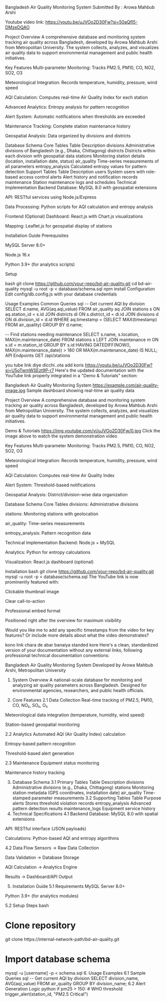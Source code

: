 Bangladesh Air Quality Monitoring System
Submitted By : Arowa Mahbub Arshi

Youtube video link:    https://youtu.be/uJVOo2D30Fw?si=50aQfI5-DMzeDQAO

Project Overview
A comprehensive database and monitoring system tracking air quality across Bangladesh, developed by Arowa Mahbub Arshi from Metropolitan University. The system collects, analyzes, and visualizes air quality data to support environmental management and public health initiatives.

Key Features
Multi-parameter Monitoring: Tracks PM2.5, PM10, CO, NO2, SO2, O3

Meteorological Integration: Records temperature, humidity, pressure, wind speed

AQI Calculation: Computes real-time Air Quality Index for each station

Advanced Analytics: Entropy analysis for pattern recognition

Alert System: Automatic notifications when thresholds are exceeded

Maintenance Tracking: Complete station maintenance history

Geospatial Analysis: Data organized by divisions and districts

Database Schema
Core Tables
Table	Description
divisions	Administrative divisions of Bangladesh (e.g., Dhaka, Chittagong)
districts	Districts within each division with geospatial data
stations	Monitoring station details (location, installation date, status)
air_quality	Time-series measurements of all parameters
entropy_analysis	Calculated entropy values for pattern detection
Support Tables
Table	Description
users	System users with role-based access control
alerts	Alert history and notification records
maintenance	Station maintenance logs and schedules
Technical Implementation
Backend
Database: MySQL 8.0 with geospatial extensions

API: RESTful services using Node.js/Express

Data Processing: Python scripts for AQI calculation and entropy analysis

Frontend (Optional)
Dashboard: React.js with Chart.js visualizations

Mapping: Leaflet.js for geospatial display of stations

Installation Guide
Prerequisites

MySQL Server 8.0+

Node.js 16.x

Python 3.9+ (for analytics scripts)

Setup

bash
git clone https://github.com/your-repo/bd-air-quality.git
cd bd-air-quality
mysql -u root -p < database/schema.sql
npm install
Configuration
Edit config/db.config.js with your database credentials

Usage Examples
Common Queries
sql
-- Get current AQI by division
SELECT d.name, AVG(aq.aqi_value) 
FROM air_quality aq
JOIN stations s ON aq.station_id = s.id
JOIN districts di ON s.district_id = di.id
JOIN divisions d ON di.division_id = d.id
WHERE aq.timestamp = (SELECT MAX(timestamp) FROM air_quality)
GROUP BY d.name;

-- Find stations needing maintenance
SELECT s.name, s.location, MAX(m.maintenance_date) 
FROM stations s
LEFT JOIN maintenance m ON s.id = m.station_id
GROUP BY s.id
HAVING DATEDIFF(NOW(), MAX(m.maintenance_date)) > 180 
   OR MAX(m.maintenance_date) IS NULL;
API Endpoints
GET /api/stations

you tube link diye dicchi..ota add koris  https://youtu.be/uJVOo2D30Fw?si=U5oTwmWSEzt9P-r7
Here's the updated documentation with the YouTube link properly integrated in a "Demo & Tutorials" section:

Bangladesh Air Quality Monitoring System
https://example.com/air-quality-image.jpg
Sample dashboard showing real-time air quality data

Project Overview
A comprehensive database and monitoring system tracking air quality across Bangladesh, developed by Arowa Mahbub Arshi from Metropolitan University. The system collects, analyzes, and visualizes air quality data to support environmental management and public health initiatives.

Demo & Tutorials
https://img.youtube.com/vi/uJVOo2D30Fw/0.jpg
Click the image above to watch the system demonstration video

Key Features
Multi-parameter Monitoring: Tracks PM2.5, PM10, CO, NO2, SO2, O3

Meteorological Integration: Records temperature, humidity, pressure, wind speed

AQI Calculation: Computes real-time Air Quality Index

Alert System: Threshold-based notifications

Geospatial Analysis: District/division-wise data organization

Database Schema
Core Tables
divisions: Administrative divisions

stations: Monitoring stations with geolocation

air_quality: Time-series measurements

entropy_analysis: Pattern recognition data

Technical Implementation
Backend: Node.js + MySQL

Analytics: Python for entropy calculations

Visualization: React.js dashboard (optional)

Installation
bash
git clone https://github.com/your-repo/bd-air-quality.git
mysql -u root -p < database/schema.sql
The YouTube link is now prominently featured with:

Clickable thumbnail image

Clear call-to-action

Professional embed format

Positioned right after the overview for maximum visibility

Would you like me to add any specific timestamps from the video for key features? Or include more details about what the video demonstrates?

kono link chara de abar banaiya standed kore
Here's a clean, standardized version of your documentation without any external links, following professional technical documentation conventions:

Bangladesh Air Quality Monitoring System
Developed by Arowa Mahbub Arshi, Metropolitan University

1. System Overview
A national-scale database for monitoring and analyzing air quality parameters across Bangladesh. Designed for environmental agencies, researchers, and public health officials.

2. Core Features
2.1 Data Collection
Real-time tracking of PM2.5, PM10, CO, NO₂, SO₂, O₃

Meteorological data integration (temperature, humidity, wind speed)

Station-based geospatial monitoring

2.2 Analytics
Automated AQI (Air Quality Index) calculation

Entropy-based pattern recognition

Threshold-based alert generation

2.3 Maintenance
Equipment status monitoring

Maintenance history tracking

3. Database Schema
3.1 Primary Tables
Table	Description
divisions	Administrative divisions (e.g., Dhaka, Chittagong)
stations	Monitoring station metadata (GPS coordinates, installation date)
air_quality	Time-stamped parameter measurements
3.2 Supporting Tables
Table	Purpose
alerts	Stores threshold violation records
entropy_analysis	Advanced pattern detection results
maintenance_logs	Equipment service history
4. Technical Specifications
4.1 Backend
Database: MySQL 8.0 with spatial extensions

API: RESTful interface (JSON payloads)

Calculations: Python-based AQI and entropy algorithms

4.2 Data Flow
Sensors → Raw Data Collection

Data Validation → Database Storage

AQI Calculation → Analytics Engine

Results → Dashboard/API Output

5. Installation Guide
5.1 Requirements
MySQL Server 8.0+

Python 3.9+ (for analytics modules)

5.2 Setup Steps
bash
# Clone repository
git clone https://internal-network-path/bd-air-quality.git

# Import database schema
mysql -u [username] -p < schema.sql
6. Usage Examples
6.1 Sample Queries
sql
-- Get current AQI by division
SELECT division_name, AVG(aqi_value) 
FROM air_quality 
GROUP BY division_name;
6.2 Alert Generation Logic
python
if pm25 > 150:  # WHO threshold
    trigger_alert(station_id, "PM2.5 Critical")
